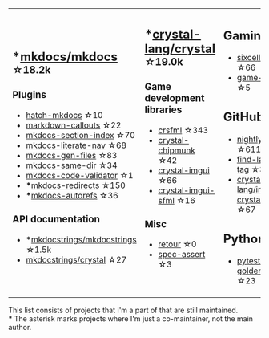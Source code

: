<table><tr><td>

## **\***[mkdocs/mkdocs](https://github.com/mkdocs/mkdocs) <sup>☆18.2k</sup>

### Plugins

* [hatch-mkdocs](https://github.com/mkdocs/hatch-mkdocs) ☆10
* [markdown-callouts](https://github.com/oprypin/markdown-callouts) ☆22
* [mkdocs-section-index](https://github.com/oprypin/mkdocs-section-index) ☆70
* [mkdocs-literate-nav](https://github.com/oprypin/mkdocs-literate-nav) ☆68
* [mkdocs-gen-files](https://github.com/oprypin/mkdocs-gen-files) ☆83
* [mkdocs-same-dir](https://github.com/oprypin/mkdocs-same-dir) ☆34
* [mkdocs-code-validator](https://github.com/oprypin/mkdocs-code-validator) ☆1
* **\***[mkdocs-redirects](https://github.com/mkdocs/mkdocs-redirects) ☆150
* **\***[mkdocs-autorefs](https://github.com/mkdocstrings/autorefs) ☆36

### API documentation

* **\***[mkdocstrings/mkdocstrings](https://github.com/mkdocstrings/mkdocstrings) ☆1.5k
* [mkdocstrings/crystal](https://github.com/mkdocstrings/crystal) ☆27

</td><td>

## **\***[crystal-lang/crystal](https://github.com/crystal-lang/crystal) <sup>☆19.0k</sup>

### Game development libraries

* [crsfml](https://github.com/oprypin/crsfml) ☆343
* [crystal-chipmunk](https://github.com/oprypin/crystal-chipmunk) ☆42
* [crystal-imgui](https://github.com/oprypin/crystal-imgui) ☆66
* [crystal-imgui-sfml](https://github.com/oprypin/crystal-imgui-sfml) ☆16

### Misc

* [retour](https://github.com/oprypin/retour) ☆0
* [spec-assert](https://github.com/oprypin/spec-assert) ☆3
  
&nbsp;

</td><td>

## Gaming

* [sixcells](https://github.com/oprypin/sixcells) ☆66
* [game-bots](https://github.com/oprypin/game-bots) ☆5

## GitHub

* [nightly.link](https://github.com/oprypin/nightly.link) ☆611
* [find-latest-tag](https://github.com/oprypin/find-latest-tag) ☆33
* [crystal-lang/install-crystal](https://github.com/crystal-lang/install-crystal) ☆67

## Python

* [pytest-golden](https://github.com/oprypin/pytest-golden) ☆23

</tr></table>

This list consists of projects that I'm a part of that are still maintained.  
**\*** The asterisk marks projects where I'm just a co-maintainer, not the main author.
